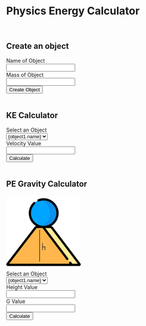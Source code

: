 # Physics Energy Calculator

<br>

## Create an object

<form id="obj-create-form">
    <!-- Name of object -->
    <label for="name-input">Name of Object</label><br>
    <input type="text" id="name-input" name="Name"><br>
    <!-- Mass of object -->
    <label for="mass-input">Mass of Object</label><br>
    <input type="text" id="mass-input" name="Mass"><br>
    <button type="submit" id="obj-create-submit">Create Object</button>
</form>

<br>

## KE Calculator

<form id="KE-form">
    <!-- Dropdown to select object -->
    <label for="object-selector"> Select an Object </label><br>
    <select id="object-selector" name="object-selector">
        <option value="{object.ID}"> {object1.name} </option>
        <option value="{object.ID}"> {object2.name} </option>
    </select><br>
    <!-- Velocity of object -->
    <label for="v-input">Velocity Value</label><br>
    <input type="text" id="v-input" name="V"><br>
    <button type="submit" id="KE-submit">Calculate</button>
</form> 

<br>

## PE Gravity Calculator

<img src="images/phys-pe.png" height="200px">

<form id="PEG-form">
    <!-- Dropdown to select object -->
    <label for="object-selector"> Select an Object </label><br>
    <select id="object-selector" name="object-selector">
        <option value="{object.ID}"> {object1.name} </option>
        <option value="{object.ID}"> {object2.name} </option>
    </select><br>
    <!-- Height of object -->
    <label for="h-input"> Height Value</label><br>
    <input type="text" id="h-input" name="H"><br>
    <!-- Gravity value -->
    <label for="g-input"> G Value</label><br>
    <input type="text" id="g-input" name="G"><br>
    <button type="submit" id="PEG-submit">Calculate</button>
</form> 

